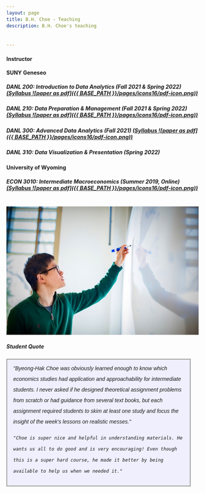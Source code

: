 ```yaml
---
layout: page
title: B.H. Choe - Teaching
description: B.H. Choe's teaching


---
```


#### <a name="Instructor"></a>Instructor



<div class="container">
	
</div>

#### <a name="SUNY Geneseo"></a>SUNY Geneseo

##### <strong>DANL 200: Introduction to Data Analytics</strong> (Fall 2021 & Spring 2022) <a href="https://drive.google.com/file/d/10TQ6Hup3HVUwlC743ZQPLJC_Eu_ELfxI/view?usp=sharing"> (Syllabus ![paper as pdf]({{ BASE_PATH }}/pages/icons16/pdf-icon.png))</a>


##### <strong>DANL 210: Data Preparation & Management</strong> (Fall 2021 & Spring 2022) <a href="https://drive.google.com/file/d/1KaKCBe1Cib5mga7fk4f9X0DIJCyuMQa_/view?usp=sharing"> (Syllabus ![paper as pdf]({{ BASE_PATH }}/pages/icons16/pdf-icon.png))</a>

##### <strong>DANL 300: Advanced Data Analytics</strong> (Fall 2021) <a href="https://drive.google.com/file/d/1OpA6iFgd5pzUFHt5Zns0EOwa4KKo37dM/view?usp=sharing"> (Syllabus ![paper as pdf]({{ BASE_PATH }}/pages/icons16/pdf-icon.png))</a>

##### <strong>DANL 310: Data Visualization & Presentation</strong> (Spring 2022) 




<div class="container">
	
</div>

#### <a name="University of Wyoming"></a>University of Wyoming

##### <strong>ECON 3010: Intermediate Macroeconomics</strong> (Summer 2019, Online) <a href="https://drive.google.com/file/d/1Gm9zwmBhb8mdrd35AJq01cqJGQoi4sUf/view?usp=sharing"> (Syllabus ![paper as pdf]({{ BASE_PATH }}/pages/icons16/pdf-icon.png))</a>
<div class="container">
    <div class="row-fluid">
        &nbsp; &nbsp; <img src="../assets/choe_board.jpeg"
                 	 		title="B.H. Choe" alt="B.H. Choe"/>
    </div>
</div>

##### Student Quote
<div style="line-height:200%; font-style: italic; font-family: 'Comic Sans MS', 'Chalkboard', 'ChalkboardSE-Regular', 'Marker Felt', sans-serif; background-color: rgba(204, 204, 255, .3); padding-left:15px; padding-right:15px; padding-top:8px; padding-bottom:10px; margin-right: 20px; border-style: groove" >
	"Byeong-Hak Choe was obviously learned enough to know which economics studies had application and approachability for intermediate students. I never asked if he designed theoretical assignment problems from scratch or had guidance from several text books, but each assignment required students to skim at least one study and focus the insight of the week's lessons on realistic messes."

	"Choe is super nice and helpful in understanding materials. He wants us all to do good and is very encouraging! Even though this is a super hard course, he made it better by being available to help us when we needed it."
</div>
<br />


